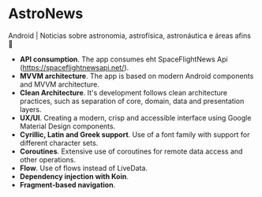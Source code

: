 # AstroNews
Android | Noticias sobre astronomia, astrofísica, astronáutica e áreas afins 🚀

- **API consumption**. The app consumes eht SpaceFlightNews Api (https://spaceflightnewsapi.net/).
- **MVVM architecture**. The app is based on modern Android components and MVVM architecture.
- **Clean Architecture**. It's development follows clean architecture practices, such as separation of core, domain, data and presentation layers.
- **UX/UI**. Creating a modern, crisp and accessible interface using Google Material Design components.
- **Cyrillic, Latin and Greek support**. Use of a font family with support for different character sets.
- **Coroutines**. Extensive use of coroutines for remote data access and other operations.
- **Flow**. Use of flows instead of LiveData.
- **Dependency injection with Koin**. 
- **Fragment-based navigation**.
